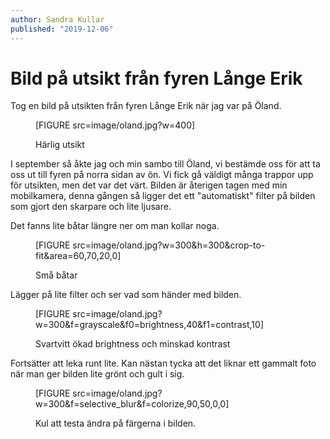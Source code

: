 ```yaml
---
author: Sandra Kullar
published: "2019-12-06"
---
```

Bild på utsikt från fyren Långe Erik
==================================

Tog en bild på utsikten från fyren Långe Erik när jag var på Öland.

<figure class="figure center">
[FIGURE src=image/oland.jpg?w=400]
<figcaption>
    <p>Härlig utsikt</p>
</figcaption>
</figure>

<!--more-->

I september så åkte jag och min sambo till Öland, vi bestämde oss för att ta oss ut till fyren på norra sidan av ön. Vi fick gå väldigt många trappor
upp för utsikten, men det var det värt. Bilden är återigen tagen med min mobilkamera, denna gången så ligger det ett "automatiskt" filter på bilden som
gjort den skarpare och lite ljusare.


Det fanns lite båtar längre ner om man kollar noga.

<figure class="figure center">
    [FIGURE src=image/oland.jpg?w=300&h=300&crop-to-fit&area=60,70,20,0]
    <figcaption>
        <p>Små båtar </p>
    </figcaption>
</figure>

Lägger på lite filter och ser vad som händer med bilden.

<figure class="figure center">
    [FIGURE src=image/oland.jpg?w=300&f=grayscale&f0=brightness,40&f1=contrast,10]
    <figcaption>
        <p>Svartvitt ökad brightness och minskad kontrast</p>
    </figcaption>
</figure>

Fortsätter att leka runt lite. Kan nästan tycka att det liknar ett gammalt foto när man ger bilden lite grönt och gult i sig.

<figure class="figure center">
    [FIGURE src=image/oland.jpg?w=300&f=selective_blur&f=colorize,90,50,0,0]
    <figcaption>
        <p>Kul att testa ändra på färgerna i bilden.</p>
    </figcaption>
</figure>
